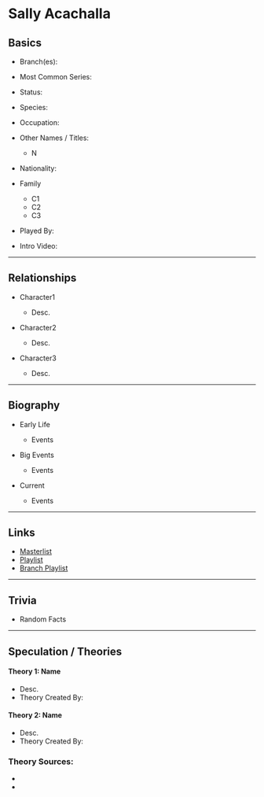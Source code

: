 # Sally Acachalla

## Basics       
- Branch\(es):

- Most Common Series:  

- Status:  

- Species:  

- Occupation:  

- Other Names / Titles:
   - N

- Nationality:  

- Family
   - C1       
   - C2       
   - C3         

- Played By:  

- Intro Video: []()
----
## Relationships
- Character1
   - Desc. 

- Character2
   - Desc. 

- Character3
   - Desc.
----
## Biography
- Early Life
   - Events 

- Big Events
   - Events 

- Current
   - Events 
----
## Links
- [Masterlist]()
- [Playlist]()
- [Branch Playlist]()
----
## Trivia
- Random Facts
----
## Speculation / Theories
#### Theory 1: Name
- Desc.
- Theory Created By:  

#### Theory 2: Name
- Desc.
- Theory Created By:  

### Theory Sources:
- []()
- []()